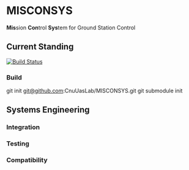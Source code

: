 # MISCONSYS
<b>Mis</b>sion <b>Con</b>trol <b>Sys</b>tem for Ground Station Control

## Current Standing
[![Build Status](https://travis-ci.org/CnuUasLab/MISCONSYS.svg?branch=master)](https://travis-ci.org/CnuUasLab/MISCONSYS)

### Build
git init git@github.com:CnuUasLab/MISCONSYS.git 
git submodule init

## Systems Engineering
### Integration
### Testing
### Compatibility

